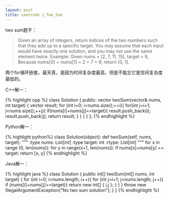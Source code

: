 ```yaml
---
layout: post
title: Leetcode 1_Two_Sum
---
```


two sum题干：

>Given an array of integers, return indices of the two numbers such that they
>add up to a specific target.
>You may assume that each input would have exactly one solution, and you may
>not use the same element twice. 
>Example:
>Given nums = [2, 7, 11, 15], target = 9,
>Because nums[0] + nums[1] = 2 + 7 = 9,
>return [0, 1].

两个for循环嵌套，最天真，是因为时间复杂度最高，但是不能忘它是空间复杂度最低的。

C++解一：

{% highlight cpp %}
class Solution {
public:
    vector<int> twoSum(vector<int>& nums, int target) {
	vector<int> result;
   	for (int i=0; i<nums.size();++i){
		for(int j=i+1; j<nums.size();++j){
			if(nums[i]+nums[j]==target){
				result.push_back(i);
				result.push_back(j);
				return result;
			}
		}
	}
    }
};
{% endhighlight %}

Python解一：

{% highlight python%}
class Solution(object):
    def twoSum(self, nums, target):
        """
        :type nums: List[int]
        :type target: int
        :rtype: List[int]
        """
        for x in range (0, len(nums)):
            for y in range(x+1, len(nums)):
                if nums[x]+nums[y] == target:
return [x, y] 
{% endhighlight %}

Java解一：

{% highlight java %}
class Solution {
    public int[] twoSum(int[] nums, int target) {
        for (int i=0; i<nums.length; i++){
            for (int j=i+1; j<nums.length; j++){
                if (nums[i]+nums[j]==target){
                    return new int[] { i,j };
                }
            }
        }
        throw new IllegalArgumentException("No two sum solution");
    }
}
{% endhighlight %}
